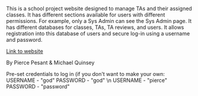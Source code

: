 This is a school project website designed to manage TAs and their assigned classes. It has different sections available for users with different permissions. For example, only a Sys Admin can see the Sys Admin page.
It has different databases for classes, TAs, TA reviews, and users. It allows registration into this database of users and secure log-in using a username and password.

[Link to website](https://cs.mcgill.ca/~mquins2/307-TAManagementService/landing.html)

By Pierce Pesant & Michael Quinsey

Pre-set credentials to log in (if you don't want to make your own:            
USERNAME - "god" PASSWORD - "god" \n
USERNAME - "pierce" PASSWORD - "password" 
